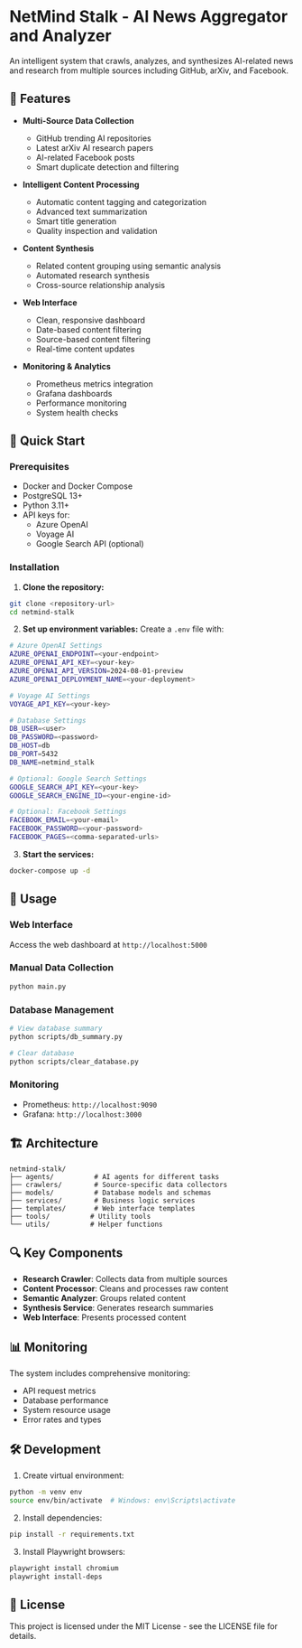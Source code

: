 # NetMind Stalk - AI News Aggregator and Analyzer

An intelligent system that crawls, analyzes, and synthesizes AI-related news and research from multiple sources including GitHub, arXiv, and Facebook.

## 🌟 Features

- **Multi-Source Data Collection**
  - GitHub trending AI repositories
  - Latest arXiv AI research papers
  - AI-related Facebook posts
  - Smart duplicate detection and filtering

- **Intelligent Content Processing**
  - Automatic content tagging and categorization
  - Advanced text summarization
  - Smart title generation
  - Quality inspection and validation

- **Content Synthesis**
  - Related content grouping using semantic analysis
  - Automated research synthesis
  - Cross-source relationship analysis

- **Web Interface**
  - Clean, responsive dashboard
  - Date-based content filtering
  - Source-based content filtering
  - Real-time content updates

- **Monitoring & Analytics**
  - Prometheus metrics integration
  - Grafana dashboards
  - Performance monitoring
  - System health checks

## 🚀 Quick Start

### Prerequisites

- Docker and Docker Compose
- PostgreSQL 13+
- Python 3.11+
- API keys for:
  - Azure OpenAI
  - Voyage AI
  - Google Search API (optional)

### Installation

1. **Clone the repository:**
```bash
git clone <repository-url>
cd netmind-stalk
```

2. **Set up environment variables:**
Create a `.env` file with:
```bash
# Azure OpenAI Settings
AZURE_OPENAI_ENDPOINT=<your-endpoint>
AZURE_OPENAI_API_KEY=<your-key>
AZURE_OPENAI_API_VERSION=2024-08-01-preview
AZURE_OPENAI_DEPLOYMENT_NAME=<your-deployment>

# Voyage AI Settings
VOYAGE_API_KEY=<your-key>

# Database Settings
DB_USER=<user>
DB_PASSWORD=<password>
DB_HOST=db
DB_PORT=5432
DB_NAME=netmind_stalk

# Optional: Google Search Settings
GOOGLE_SEARCH_API_KEY=<your-key>
GOOGLE_SEARCH_ENGINE_ID=<your-engine-id>

# Optional: Facebook Settings
FACEBOOK_EMAIL=<your-email>
FACEBOOK_PASSWORD=<your-password>
FACEBOOK_PAGES=<comma-separated-urls>
```

3. **Start the services:**
```bash
docker-compose up -d
```

## 🔧 Usage

### Web Interface
Access the web dashboard at `http://localhost:5000`

### Manual Data Collection
```bash
python main.py
```

### Database Management
```bash
# View database summary
python scripts/db_summary.py

# Clear database
python scripts/clear_database.py
```

### Monitoring
- Prometheus: `http://localhost:9090`
- Grafana: `http://localhost:3000`

## 🏗️ Architecture

```
netmind-stalk/
├── agents/          # AI agents for different tasks
├── crawlers/        # Source-specific data collectors
├── models/          # Database models and schemas
├── services/        # Business logic services
├── templates/       # Web interface templates
├── tools/          # Utility tools
└── utils/          # Helper functions
```

## 🔍 Key Components

- **Research Crawler**: Collects data from multiple sources
- **Content Processor**: Cleans and processes raw content
- **Semantic Analyzer**: Groups related content
- **Synthesis Service**: Generates research summaries
- **Web Interface**: Presents processed content

## 📊 Monitoring

The system includes comprehensive monitoring:
- API request metrics
- Database performance
- System resource usage
- Error rates and types

## 🛠️ Development

1. Create virtual environment:
```bash
python -m venv env
source env/bin/activate  # Windows: env\Scripts\activate
```

2. Install dependencies:
```bash
pip install -r requirements.txt
```

3. Install Playwright browsers:
```bash
playwright install chromium
playwright install-deps
```

## 📝 License

This project is licensed under the MIT License - see the LICENSE file for details.